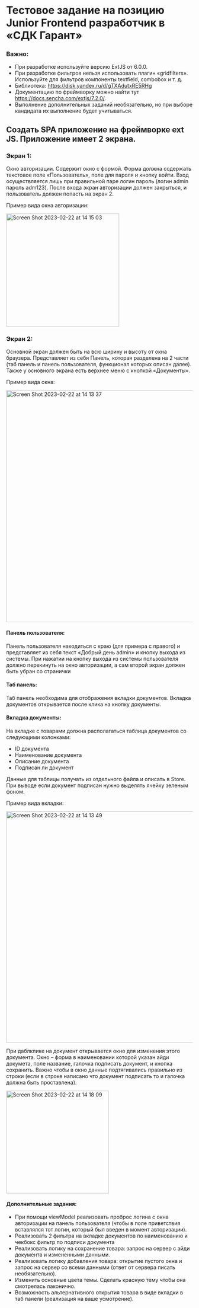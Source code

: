 # Тестовое задание на позицию Junior Frontend разработчик в «СДК Гарант»

### Важно: 
- При разработке используйте версию ExtJS от 6.0.0.
- При разработке фильтров нельзя использовать плагин «gridfilters». Используйте для фильтров компоненты textfield, combobox и т. д. 
- Библиотека: https://disk.yandex.ru/d/gTXAdutxRE5RHg
- Документацию по фреймворку можно найти тут https://docs.sencha.com/extjs/7.2.0/. 
- Выполнение дополнительных заданий необязательно, но при выборе кандидата их выполнение будет учитываться.

## Создать SPA приложение на фреймворке ext JS. Приложение имеет 2 экрана.

### Экран 1:

Окно авторизации. Содержит окно с формой. Форма должна содержать текстовое поле «Пользователь», поле для пароля и кнопку войти. Вход осуществляется лишь при правильной паре логин пароль (логин admin пароль adm123). После входа экран авторизации должен закрыться, и пользователь должен попасть на экран 2.

Пример вида окна авторизации:

<img width="305" alt="Screen Shot 2023-02-22 at 14 15 03" src="https://user-images.githubusercontent.com/81578359/220604730-66e72692-632e-4e99-b4a5-3df37f09063e.png">


### Экран 2:
Основной экран должен быть на всю ширину и высоту от окна браузера. Представляет из себя Панель, которая разделена на 2 части (таб панель и панель пользователя, функционал которых описан далее). Также у основного экрана есть верхнее меню с кнопкой «Документы».

Пример вида окна:

<img width="626" alt="Screen Shot 2023-02-22 at 14 13 37" src="https://user-images.githubusercontent.com/81578359/220604864-df10b53a-60de-4426-af4a-1daa840429b0.png">


#### Панель пользователя:
Панель пользователя находиться с краю (для примера с правого) и представляет из себя текст «Добрый день admin» и кнопку выхода из системы.
При нажатии на кнопку выхода из системы пользователя должно перекинуть на окно авторизации, а сам второй экран должен быть убран со странички

#### Таб панель:
Таб панель необходима для отображения вкладки документов. Вкладка документов открывается после клика на кнопку документы. 

#### Вкладка документы:
На вкладке с товарами должна располагаться таблица документов со следующими колонками:
- ID документа
- Наименование документа
- Описание документа
- Подписан ли документ

Данные для таблицы получать из отдельного файла и описать в Store.
При выводе если документ подписан нужно выделять ячейку зеленым фоном.

Пример вида вкладки: 

<img width="624" alt="Screen Shot 2023-02-22 at 14 13 49" src="https://user-images.githubusercontent.com/81578359/220605094-14af3a8c-89e5-46f0-b203-2d73d50861e7.png">


При даблклике на документ открывается окно для изменения этого документа. Окно – форма в наименовании которой указан айди докумета, поле название, галочка подписать документ, и кнопка сохранить. Важно чтобы в окно данные подтягивались правильно из строки (если в строке написано что документ подписать то и галочка должна быть проставлена).

<img width="277" alt="Screen Shot 2023-02-22 at 14 18 09" src="https://user-images.githubusercontent.com/81578359/220605266-217481c0-d244-49c7-a8b3-e33a458eb634.png">


#### Дополнительные задания:
- При помощи viewModel реализовать проброс логина с окна авторизации на панель пользователя (чтобы в поле приветствия вставлялся тот логин, который был введен в момент авторизации).
- Реализовать 2 фильтра на вкладке документов по наименованию и чекбокс фильтр по подписи документа
- Реализовать логику на сохранение товара: запрос на сервер с айди документа и измененными данными.
- Реализовать логику добавления товара: открытие пустого окна и запрос на сервер со всеми данными (ответ от сервера писать необязательно).
- Изменить основные цвета темы. Сделать красную тему чтобы она смотрелась лаконично.
- Возможность альтернативного открытия товара в виде вкладки в таб панели (реализация на ваше усмотрение).

